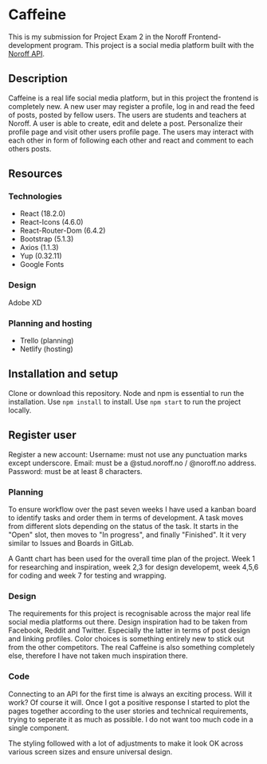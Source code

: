 # Caffeine

This is my submission for Project Exam 2 in the Noroff Frontend-development program. This project is a social media platform built with the [Noroff API](https://noroff-api-docs.netlify.app/).

## Description

Caffeine is a real life social media platform, but in this project the frontend is completely new. A new user may register a profile, log in and read the feed of posts, posted by fellow users. The users are students and teachers at Noroff. A user is able to create, edit and delete a post. Personalize their profile page and visit other users profile page. The users may interact with each other in form of following each other and react and comment to each others posts.

## Resources

### Technologies

- React (18.2.0)
- React-Icons (4.6.0)
- React-Router-Dom (6.4.2)
- Bootstrap (5.1.3)
- Axios (1.1.3)
- Yup (0.32.11)
- Google Fonts

### Design

Adobe XD

### Planning and hosting

- Trello (planning)
- Netlify (hosting)

## Installation and setup

Clone or download this repository. Node and npm is essential to run the installation.
Use `npm install` to install.
Use `npm start` to run the project locally.

## Register user

Register a new account:
Username: must not use any punctuation marks except underscore.
Email: must be a @stud.noroff.no / @noroff.no address.
Password: must be at least 8 characters.

### Planning

To ensure workflow over the past seven weeks I have used a kanban board to identify tasks and order them in terms of development. A task moves from different slots depending on the status of the task. It starts in the "Open" slot, then moves to "In progress", and finally "Finished". It it very similar to Issues and Boards in GitLab.

A Gantt chart has been used for the overall time plan of the project. Week 1 for researching and inspiration, week 2,3 for design developemt, week 4,5,6 for coding and week 7 for testing and wrapping.

### Design

The requirements for this project is recognisable across the major real life social media platforms out there. Design inspiration had to be taken from Facebook, Reddit and Twitter. Especially the latter in terms of post design and linking profiles. Color choices is something entirely new to stick out from the other competitors. The real Caffeine is also something completely else, therefore I have not taken much inspiration there.

### Code

Connecting to an API for the first time is always an exciting process. Will it work? Of course it will. Once I got a positive response I started to plot the pages together according to the user stories and technical requirements, trying to seperate it as much as possible. I do not want too much code in a single component.

The styling followed with a lot of adjustments to make it look OK across various screen sizes and ensure universal design.